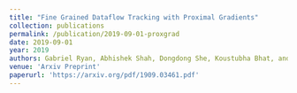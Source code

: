 ```yaml
---
title: "Fine Grained Dataflow Tracking with Proximal Gradients"
collection: publications
permalink: /publication/2019-09-01-proxgrad
date: 2019-09-01
year: 2019
authors: Gabriel Ryan, Abhishek Shah, Dongdong She, Koustubha Bhat, and Suman Jana 
venue: 'Arxiv Preprint'
paperurl: 'https://arxiv.org/pdf/1909.03461.pdf'
---
```

